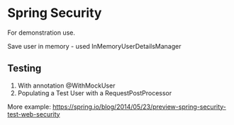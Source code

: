 # Spring Security

For demonstration use.

Save user in memory - used InMemoryUserDetailsManager 

## Testing 

1. With annotation @WithMockUser
2. Populating a Test User with a RequestPostProcessor

More example: https://spring.io/blog/2014/05/23/preview-spring-security-test-web-security